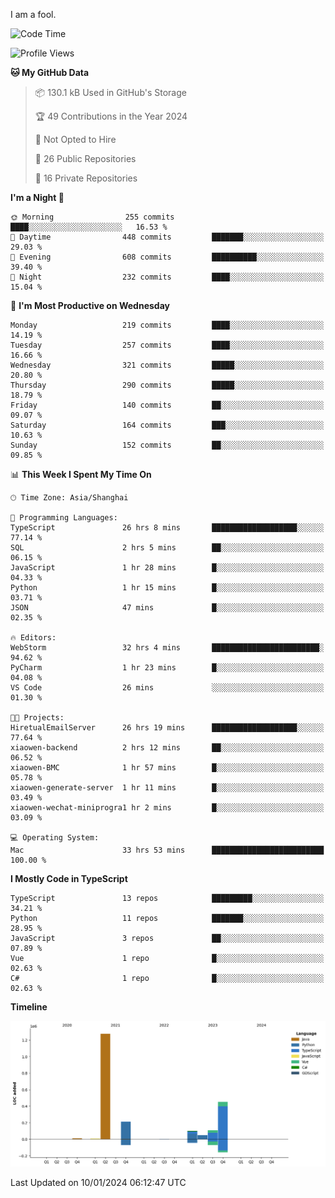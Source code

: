 I am a fool.

<!--START_SECTION:waka-->
![Code Time](http://img.shields.io/badge/Code%20Time-1%2C074%20hrs%2031%20mins-blue)

![Profile Views](http://img.shields.io/badge/Profile%20Views-0-blue)

**🐱 My GitHub Data** 

> 📦 130.1 kB Used in GitHub's Storage 
 > 
> 🏆 49 Contributions in the Year 2024
 > 
> 🚫 Not Opted to Hire
 > 
> 📜 26 Public Repositories 
 > 
> 🔑 16 Private Repositories 
 > 
**I'm a Night 🦉** 

```text
🌞 Morning                255 commits         ████░░░░░░░░░░░░░░░░░░░░░   16.53 % 
🌆 Daytime                448 commits         ███████░░░░░░░░░░░░░░░░░░   29.03 % 
🌃 Evening                608 commits         ██████████░░░░░░░░░░░░░░░   39.40 % 
🌙 Night                  232 commits         ████░░░░░░░░░░░░░░░░░░░░░   15.04 % 
```
📅 **I'm Most Productive on Wednesday** 

```text
Monday                   219 commits         ████░░░░░░░░░░░░░░░░░░░░░   14.19 % 
Tuesday                  257 commits         ████░░░░░░░░░░░░░░░░░░░░░   16.66 % 
Wednesday                321 commits         █████░░░░░░░░░░░░░░░░░░░░   20.80 % 
Thursday                 290 commits         █████░░░░░░░░░░░░░░░░░░░░   18.79 % 
Friday                   140 commits         ██░░░░░░░░░░░░░░░░░░░░░░░   09.07 % 
Saturday                 164 commits         ███░░░░░░░░░░░░░░░░░░░░░░   10.63 % 
Sunday                   152 commits         ██░░░░░░░░░░░░░░░░░░░░░░░   09.85 % 
```


📊 **This Week I Spent My Time On** 

```text
🕑︎ Time Zone: Asia/Shanghai

💬 Programming Languages: 
TypeScript               26 hrs 8 mins       ███████████████████░░░░░░   77.14 % 
SQL                      2 hrs 5 mins        ██░░░░░░░░░░░░░░░░░░░░░░░   06.15 % 
JavaScript               1 hr 28 mins        █░░░░░░░░░░░░░░░░░░░░░░░░   04.33 % 
Python                   1 hr 15 mins        █░░░░░░░░░░░░░░░░░░░░░░░░   03.71 % 
JSON                     47 mins             █░░░░░░░░░░░░░░░░░░░░░░░░   02.35 % 

🔥 Editors: 
WebStorm                 32 hrs 4 mins       ████████████████████████░   94.62 % 
PyCharm                  1 hr 23 mins        █░░░░░░░░░░░░░░░░░░░░░░░░   04.08 % 
VS Code                  26 mins             ░░░░░░░░░░░░░░░░░░░░░░░░░   01.30 % 

🐱‍💻 Projects: 
HiretualEmailServer      26 hrs 19 mins      ███████████████████░░░░░░   77.64 % 
xiaowen-backend          2 hrs 12 mins       ██░░░░░░░░░░░░░░░░░░░░░░░   06.52 % 
xiaowen-BMC              1 hr 57 mins        █░░░░░░░░░░░░░░░░░░░░░░░░   05.78 % 
xiaowen-generate-server  1 hr 11 mins        █░░░░░░░░░░░░░░░░░░░░░░░░   03.49 % 
xiaowen-wechat-miniprogra1 hr 2 mins         █░░░░░░░░░░░░░░░░░░░░░░░░   03.09 % 

💻 Operating System: 
Mac                      33 hrs 53 mins      █████████████████████████   100.00 % 
```

**I Mostly Code in TypeScript** 

```text
TypeScript               13 repos            █████████░░░░░░░░░░░░░░░░   34.21 % 
Python                   11 repos            ███████░░░░░░░░░░░░░░░░░░   28.95 % 
JavaScript               3 repos             ██░░░░░░░░░░░░░░░░░░░░░░░   07.89 % 
Vue                      1 repo              █░░░░░░░░░░░░░░░░░░░░░░░░   02.63 % 
C#                       1 repo              █░░░░░░░░░░░░░░░░░░░░░░░░   02.63 % 
```



**Timeline**

![Lines of Code chart](https://raw.githubusercontent.com/VeejaLiu/VeejaLiu/master/assets/bar_graph.png)


 Last Updated on 10/01/2024 06:12:47 UTC
<!--END_SECTION:waka-->
